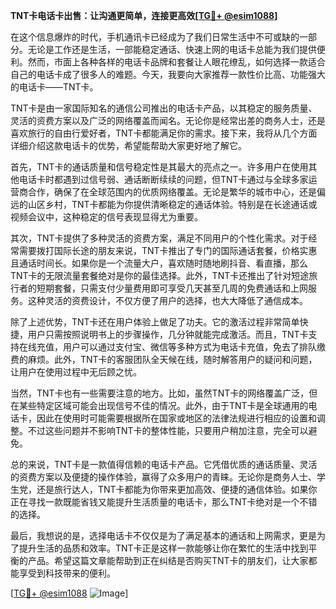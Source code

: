 **TNT卡电话卡出售：让沟通更简单，连接更高效[[TG💪+ @esim1088](https://t.me/s/esim1088)]**

在这个信息爆炸的时代，手机通讯卡已经成为了我们日常生活中不可或缺的一部分。无论是工作还是生活，一部能稳定通话、快速上网的电话卡总能为我们提供便利。然而，市面上各种各样的电话卡品牌和套餐让人眼花缭乱，如何选择一款适合自己的电话卡成了很多人的难题。今天，我要向大家推荐一款性价比高、功能强大的电话卡——TNT卡。

TNT卡是由一家国际知名的通信公司推出的电话卡产品，以其稳定的服务质量、灵活的资费方案以及广泛的网络覆盖而闻名。无论你是经常出差的商务人士，还是喜欢旅行的自由行爱好者，TNT卡都能满足你的需求。接下来，我将从几个方面详细介绍这款电话卡的优势，希望能帮助大家更好地了解它。

首先，TNT卡的通话质量和信号稳定性是其最大的亮点之一。许多用户在使用其他电话卡时都遇到过信号弱、通话断断续续的问题，但TNT卡通过与全球多家运营商合作，确保了在全球范围内的优质网络覆盖。无论是繁华的城市中心，还是偏远的山区乡村，TNT卡都能为你提供清晰稳定的通话体验。特别是在长途通话或视频会议中，这种稳定的信号表现显得尤为重要。

其次，TNT卡提供了多种灵活的资费方案，满足不同用户的个性化需求。对于经常需要拨打国际长途的朋友来说，TNT卡推出了专门的国际通话套餐，价格实惠且通话时间长。如果你是一个流量大户，喜欢随时随地刷抖音、看直播，那么TNT卡的无限流量套餐绝对是你的最佳选择。此外，TNT卡还推出了针对短途旅行者的短期套餐，只需支付少量费用即可享受几天甚至几周的免费通话和上网服务。这种灵活的资费设计，不仅方便了用户的选择，也大大降低了通信成本。

除了上述优势，TNT卡还在用户体验上做足了功夫。它的激活过程非常简单快捷，用户只需按照说明书上的步骤操作，几分钟就能完成激活。而且，TNT卡支持在线充值，用户可以通过支付宝、微信等多种方式为电话卡充值，免去了排队缴费的麻烦。此外，TNT卡的客服团队全天候在线，随时解答用户的疑问和问题，让用户在使用过程中无后顾之忧。

当然，TNT卡也有一些需要注意的地方。比如，虽然TNT卡的网络覆盖广泛，但在某些特定区域可能会出现信号不佳的情况。此外，由于TNT卡是全球通用的电话卡，因此在使用时可能需要根据所在国家或地区的法律法规进行相应的设置和调整。不过这些问题并不影响TNT卡的整体性能，只要用户稍加注意，完全可以避免。

总的来说，TNT卡是一款值得信赖的电话卡产品。它凭借优质的通话质量、灵活的资费方案以及便捷的操作体验，赢得了众多用户的青睐。无论你是商务人士、学生党，还是旅行达人，TNT卡都能为你带来更加高效、便捷的通信体验。如果你正在寻找一款既能省钱又能提升生活质量的电话卡，那么TNT卡绝对是一个不错的选择。

最后，我想说的是，选择电话卡不仅仅是为了满足基本的通话和上网需求，更是为了提升生活的品质和效率。TNT卡正是这样一款能够让你在繁忙的生活中找到平衡的产品。希望这篇文章能帮助到正在纠结是否购买TNT卡的朋友们，让大家都能享受到科技带来的便利。

[[TG💪+ @esim1088](https://t.me/s/esim1088) ![Image](https://i.postimg.cc/4NQfJmqS/Snipaste-2025-05-13-00-14-12.png)]
